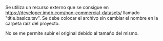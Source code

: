Se utiliza un recurso externo que se consigue en https://developer.imdb.com/non-commercial-datasets/ llamado "title.basics.tsv". Se debe colocar el archivo sin cambiar el nombre en la carpeta raíz del proyecto.

No se me permite subir el original debido al tamaño del mismo.

